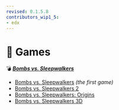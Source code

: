 ```yaml
---
revised: 0.1.5.8
contributors_wip1_5:
- edx
---
```


# 📁 Games

💣 ***[Bombs vs. Sleepwalkers](/README.md)***

- [Bombs vs. Sleepwalkers](/games/bvs1.md) *(the first game)*
- [Bombs vs. Sleepwalkers 2](/games/bvs2.md)
- [Bombs vs. Sleepwalkers: Origins](/games/bvso.md)
- [Bombs vs. Sleepwalkers 3D](/games/bvs3d.md)
